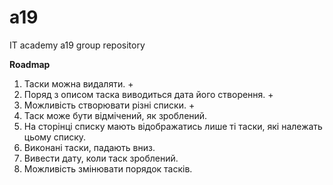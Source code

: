 # a19
IT academy a19 group repository

**Roadmap**

1. Таски можна видаляти. +
2. Поряд з описом таска виводиться дата його створення. +
7. Можливість створювати різні списки. +
3. Таск може бути відмічений, як зроблений.
8. На сторінці списку мають відображатись лише ті таски, які належать цьому списку.
6. Виконані таски, падають вниз.
4. Вивести дату, коли таск зроблений.
5. Можливість змінювати порядок тасків.
